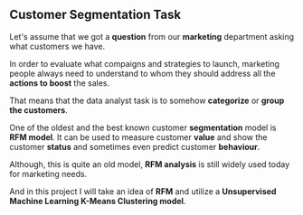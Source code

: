## Customer Segmentation Task

Let's assume that we got a __question__ from our __marketing__ department asking what customers we have.

In order to evaluate what compaigns and strategies to launch, marketing people always need to understand to whom they should address all the __actions to boost__ the sales.

That means that the data analyst task is to somehow __categorize__ or __group the customers__.

One of the oldest and the best known customer __segmentation__ model is __RFM model__. It can be used to measure customer __value__ and show the customer __status__ and sometimes even predict customer __behaviour__.

Although, this is quite an old model, __RFM analysis__ is still widely used today for marketing needs.

And in this project I will take an idea of __RFM__ and utilize a __Unsupervised Machine Learning K-Means Clustering model__.

<img scr='rfm_plot.png' width=400>

